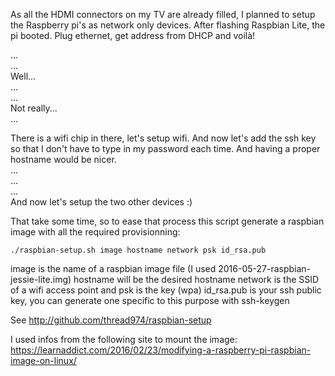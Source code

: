 As all the HDMI connectors on my TV are already filled, I planned to setup the Raspberry pi's as network only devices.
After flashing Raspbian Lite, the pi booted. Plug ethernet, get address from DHCP and voilà!

...  
...  
Well...  
...  
...  
Not really...  
...

There is a wifi chip in there, let's setup wifi. And now let's add the ssh key so that I don't have to type in my password each time. And having a proper hostname would be nicer.  
...  
...  
...  
And now let's setup the two other devices :)  
  
That take some time, so to ease that process this script generate a raspbian image with all the required provisionning:

    ./raspbian-setup.sh image hostname network psk id_rsa.pub

image is the name of a raspbian image file (I used 2016-05-27-raspbian-jessie-lite.img)
hostname will be the desired hostname
network is the SSID of a wifi access point and psk is the key (wpa)
id_rsa.pub is your ssh public key, you can generate one specific to this purpose with ssh-keygen

See http://github.com/thread974/raspbian-setup

I used infos from the following site to mount the image:
https://learnaddict.com/2016/02/23/modifying-a-raspberry-pi-raspbian-image-on-linux/

